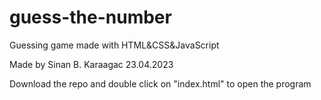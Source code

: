 # guess-the-number
 Guessing game made with HTML&CSS&JavaScript

Made by Sinan B. Karaagac 
23.04.2023

Download the repo and double click on "index.html" to open the program
